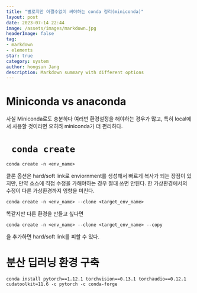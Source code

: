```yaml
---
title: "별로지만 어쩔수없이 써야하는 conda 정리(miniconda)"
layout: post
date: 2023-07-14 22:44
image: /assets/images/markdown.jpg
headerImage: false
tag:
- markdown
- elements
star: true
category: system
author: hongsun Jang
description: Markdown summary with different options
---
```


# Miniconda vs anaconda
사실 Miniconda로도 충분하다 여러번 환경설정을 해야하는 경우가 많고, 특히 local에서 사용할 것이라면 오히려 miniconda가 더 편리하다.

# <code> conda create </code>
```
conda create -n <env_name>
```

클론 옵션은 hard/soft link로 enviornment를 생성해서 빠르게 복사가 되는 장점이 있지만, 만약 소스에 직접 수정을 가해야하는 경우 절대 쓰면 안된다. 한 가상환경에서의 수정이 다른 가상환경까지 영향을 미친다.
```
conda create -n <env_name> --clone <target_env_name>
```

똑같지만 다른 환경을 만들고 싶다면
```
conda create -n <env_name> --clone <target_env_name> --copy
```
을 추가하면 hard/soft link를 피할 수 있다.

# 분산 딥러닝 환경 구축
```
conda install pytorch==1.12.1 torchvision==0.13.1 torchaudio==0.12.1 cudatoolkit=11.6 -c pytorch -c conda-forge
```
